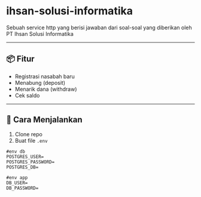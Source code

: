 # ihsan-solusi-informatika

Sebuah service http yang berisi jawaban dari soal-soal yang diberikan oleh PT Ihsan Solusi Informatika

---

## 📦 Fitur

- Registrasi nasabah baru
- Menabung (deposit)
- Menarik dana (withdraw)
- Cek saldo

---

## 🚀 Cara Menjalankan

1. Clone repo
2. Buat file `.env`

```env
#env db
POSTGRES_USER=
POSTGRES_PASSWORD=
POSTGRES_DB=

#env app
DB_USER=
DB_PASSWORD=